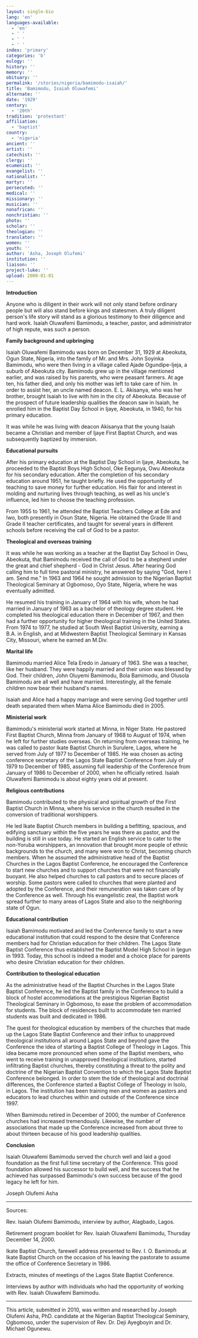 ```yaml
---
layout: single-bio
lang: 'en'
languages-available:
  - 'en'
  - ' '
  - ' '
  - ' '
index: 'primary'
categories: 'b'
eulogy: ''
history: ''
memory: ''
obituary: ''
permalink: '/stories/nigeria/bamimodu-isaiah/'
title: 'Bamimodu, Isaiah Oluwafemi'
alternate: ''
date: '1929'
century:
  - '20th'
tradition: 'protestant'
affiliation:
  - 'baptist'
country:
  - 'nigeria'
ancient: ''
artist: ''
catechist: ''
clergy: ''
ecumenist: ''
evangelist: ''
nationalist: ''
martyr: ''
persecuted: ''
medical: ''
missionary: ''
musician: ''
nonafrican: ''
nonchristian: ''
photo: ''
scholar: ''
theologian: ''
translator: ''
women: ''
youth: ''
author: 'Asha, Joseph Olufemi'
institution: ''
liaison: ''
project-luke: ''
upload: 2000-01-01
---
```



**Introduction**

Anyone who is diligent in their work will not only stand before ordinary people but will also stand before kings and statesmen. A truly diligent person's life story will stand as a glorious testimony to their diligence and hard work. Isaiah Oluwafemi Bamimodu, a teacher, pastor, and administrator of high repute, was such a person.

**Family background and upbringing**

Isaiah Oluwafemi Bamimodu was born on December 31, 1929 at Abeokuta, Ogun State, Nigeria, into the family of Mr. and Mrs. John Soyinka Bamimodu, who were then living in a village called Ajade Ogundipe-Ijeja, a suburb of Abeokuta city. Bamimodu grew up in the village mentioned earlier, and was raised by his parents, who were peasant farmers. At age ten, his father died, and only his mother was left to take care of him. In order to assist her, an uncle named deacon. E. L. Akisanya, who was her brother, brought Isaiah to live with him in the city of Abeokuta. Because of the prospect of future leadership qualities the deacon saw in Isaiah, he enrolled him in the Baptist Day School in Ijaye, Abeokuta, in 1940, for his primary education.

It was while he was living with deacon Akisanya that the young Isaiah became a Christian and member of Ijaye First Baptist Church, and was subsequently baptized by immersion.

**Educational pursuits**

After his primary education at the Baptist Day School in Ijaye, Abeokuta, he proceeded to the Baptist Boys High School, Oke Eegunya, Owu Abeokuta for his secondary education. After the completion of his secondary education around 1951, he taught briefly. He used the opportunity of teaching to save money for further education. His flair for and interest in molding and nurturing lives through teaching, as well as his uncle's influence, led him to choose the teaching profession.

From 1955 to 1961, he attended the Baptist Teachers College at Ede and Iwo, both presently in Osun State, Nigeria. He obtained the Grade III and Grade II teacher certificates, and taught for several years in different schools before receiving the call of God to be a pastor.

**Theological and overseas training**

It was while he was working as a teacher at the Baptist Day School in Owu, Abeokuta, that Bamimodu received the call of God to be a shepherd under the great and chief shepherd - God in Christ Jesus. After hearing God calling him to full time pastoral ministry, he answered by saying "God, here I am. Send me."  In 1963 and 1964 he sought admission to the Nigerian Baptist Theological Seminary at Ogbomoso, Oyo State, Nigeria, where he was eventually admitted.

He resumed his training in January of 1964 with his wife, whom he had married in January of 1963 as a bachelor of theology degree student. He completed his theological education there in December of 1967, and then had a further opportunity for higher theological training in the United States. From 1974 to 1977, he studied at South West Baptist University, earning a B.A. in English, and at Midwestern Baptist Theological Seminary in Kansas City, Missouri, where he earned an M.Div.

**Marital life**

Bamimodu married Alice Tela Eredo in January of 1963. She was a teacher, like her husband. They were happily married and their union was blessed by God. Their children, John Oluyemi Bamimodu, Bola Bamimodu, and Olusola Bamimodu are all well and have married. Interestingly, all the female children now bear their husband's names.

Isaiah and Alice had a happy marriage and were serving God together until death separated them when Mama Alice Bamimodu died in 2005.

**Ministerial work**

Bamimodu's ministerial work started at Minna, in Niger State. He pastored First Baptist Church, Minna from January of 1968 to August of 1974, when he left for further studies overseas. On returning from overseas training, he was called to pastor Ikate Baptist Church in Surulere, Lagos, where he served from July of 1977 to December of 1985. He was chosen as acting conference secretary of the Lagos State Baptist Conference from July of 1979 to December of 1985, assuming full leadership of the Conference from January of 1986 to December of 2000, when he officially retired. Isaiah Oluwafemi Bamimodu is about eighty years old at present.

**Religious contributions**

Bamimodu contributed to the physical and spiritual growth of the First Baptist Church in Minna, where his service in the church resulted in the conversion of traditional worshippers.

He led Ikate Baptist Church members in building a befitting, spacious, and edifying sanctuary within the five years he was there as pastor, and the building is still in use today. He started an English service to cater to the non-Yoruba worshippers, an innovation that brought more people of ethnic backgrounds to the church, and many were won to Christ, becoming church members. When he assumed the administrative head of the Baptist Churches in the Lagos Baptist Conference, he encouraged the Conference to start new churches and to support churches that were not financially buoyant. He also helped churches to call pastors and to secure places of worship. Some pastors were called to churches that were planted and adopted by the Conference, and their remuneration was taken care of by the Conference as well. Through his evangelistic zeal, the Baptist work spread further to many areas of Lagos State and also to the neighboring state of Ogun.

**Educational contribution**

Isaiah Bamimodu motivated and led the Conference family to start a new educational institution that could respond to the desire that Conference members had for Christian education for their children. The Lagos State Baptist Conference thus established the Baptist Model High School in Ijegun in 1993. Today, this school is indeed a model and a choice place for parents who desire Christian education for their children.

**Contribution to theological education**

As the administrative head of the Baptist Churches in the Lagos State Baptist Conference, he led the Baptist family in the Conference to build a block of hostel accommodations at the prestigious Nigerian Baptist Theological Seminary in Ogbomoso, to ease the problem of accommodation for students. The block of residences built to accommodate ten married students was built and dedicated in 1986.

The quest for theological education by members of the churches that made up the Lagos State Baptist Conference and their influx to unapproved theological institutions all around Lagos State and beyond gave the Conference the idea of starting a Baptist College of Theology in Lagos. This idea became more pronounced when some of the Baptist members, who went to receive training in unapproved theological institutions, started infiltrating Baptist churches, thereby constituting a threat to the polity and doctrine of the Nigerian Baptist Convention to which the Lagos State Baptist Conference belonged. In order to stem the tide of theological and doctrinal differences, the Conference started a Baptist College of Theology in Isolo, in Lagos. The institution has been training men and women as pastors and educators to lead churches within and outside of the Conference since 1997.

When Bamimodu retired in December of 2000, the number of Conference churches had increased tremendously. Likewise, the number of associations that made up the Conference increased from about three to about thirteen because of his good leadership qualities.

**Conclusion**

Isaiah Oluwafemi Bamimodu served the church well and laid a good foundation as the first full time secretary of the Conference. This good foundation allowed his successor to build well, and the success that he achieved has surpassed Bamimodu's own success because of the good legacy he left for him.

Joseph Olufemi Asha

---

Sources:

Rev. Isaiah Olufemi Bamimodu, interview by author, Alagbado, Lagos.

Retirement program booklet for Rev. Isaiah Oluwafemi Bamimodu,
Thursday December 14, 2000.

Ikate Baptist Church, farewell address presented to Rev. I. O. Bamimodu at Ikate Baptist Church on the occasion of his leaving the pastorate to assume the office of Conference Secretary in 1986.

Extracts, minutes of meetings of the Lagos State Baptist Conference.

Interviews by author with individuals who had the opportunity of working with Rev. Isaiah Oluwafemi Bamimodu.

---

This article, submitted in 2010, was written and researched by Joseph Olufemi Asha, PhD. candidate at the Nigerian Baptist Theological Seminary, Ogbomoso, under the supervision of Rev. Dr. Deji Ayegboyin and Dr. Michael Ogunewu.